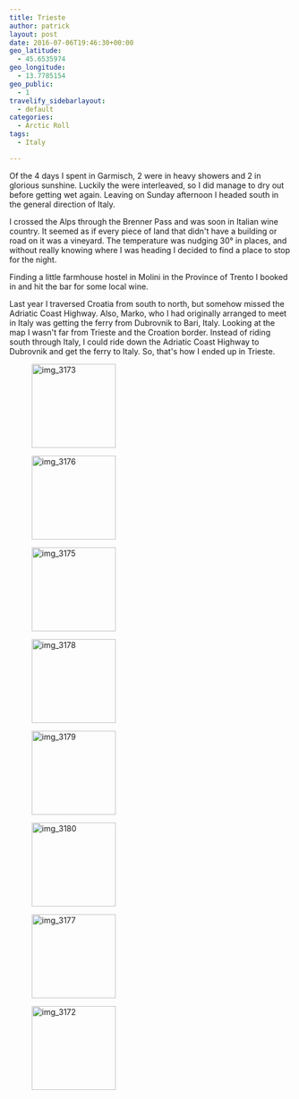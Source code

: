```yaml
---
title: Trieste
author: patrick
layout: post
date: 2016-07-06T19:46:30+00:00
geo_latitude:
  - 45.6535974
geo_longitude:
  - 13.7785154
geo_public:
  - 1
travelify_sidebarlayout:
  - default
categories:
  - Arctic Roll
tags:
  - Italy

---
```

Of the 4 days I spent in Garmisch, 2 were in heavy showers and 2 in glorious sunshine. Luckily the were interleaved, so I did manage to dry out before getting wet again. Leaving on Sunday afternoon I headed south in the general direction of Italy.

I crossed the Alps through the Brenner Pass and was soon in Italian wine country. It seemed as if every piece of land that didn't have a building or road on it was a vineyard. The temperature was nudging 30° in places, and without really knowing where I was heading I decided to find a place to stop for the night.

Finding a little farmhouse hostel in Molini in the Province of Trento I booked in and hit the bar for some local wine.

Last year I traversed Croatia from south to north, but somehow missed the Adriatic Coast Highway. Also, Marko, who I had originally arranged to meet in Italy was getting the ferry from Dubrovnik to Bari, Italy. Looking at the map I wasn't far from Trieste and the Croation border. Instead of riding south through Italy, I could ride down the Adriatic Coast Highway to Dubrovnik and get the ferry to Italy. So, that's how I ended up in Trieste.

<div id='gallery-5' class='gallery galleryid-655 gallery-columns-3 gallery-size-thumbnail'>
  <figure class='gallery-item'> 
  
  <div class='gallery-icon landscape'>
    <a href='http://localhost/wordpress/wp-content/uploads/2016/07/img_3173.jpg'><img width="150" height="150" src="http://localhost/wordpress/wp-content/uploads/2016/07/img_3173-150x150.jpg" class="attachment-thumbnail size-thumbnail" alt="img_3173" /></a>
  </div></figure><figure class='gallery-item'> 
  
  <div class='gallery-icon portrait'>
    <a href='http://localhost/wordpress/wp-content/uploads/2016/07/img_3176.jpg'><img width="150" height="150" src="http://localhost/wordpress/wp-content/uploads/2016/07/img_3176-150x150.jpg" class="attachment-thumbnail size-thumbnail" alt="img_3176" /></a>
  </div></figure><figure class='gallery-item'> 
  
  <div class='gallery-icon portrait'>
    <a href='http://localhost/wordpress/wp-content/uploads/2016/07/img_3175-1.jpg'><img width="150" height="150" src="http://localhost/wordpress/wp-content/uploads/2016/07/img_3175-1-150x150.jpg" class="attachment-thumbnail size-thumbnail" alt="img_3175" /></a>
  </div></figure><figure class='gallery-item'> 
  
  <div class='gallery-icon landscape'>
    <a href='http://localhost/wordpress/wp-content/uploads/2016/07/img_3178.jpg'><img width="150" height="150" src="http://localhost/wordpress/wp-content/uploads/2016/07/img_3178-150x150.jpg" class="attachment-thumbnail size-thumbnail" alt="img_3178" /></a>
  </div></figure><figure class='gallery-item'> 
  
  <div class='gallery-icon portrait'>
    <a href='http://localhost/wordpress/wp-content/uploads/2016/07/img_3179-1.jpg'><img width="150" height="150" src="http://localhost/wordpress/wp-content/uploads/2016/07/img_3179-1-150x150.jpg" class="attachment-thumbnail size-thumbnail" alt="img_3179" /></a>
  </div></figure><figure class='gallery-item'> 
  
  <div class='gallery-icon landscape'>
    <a href='http://localhost/wordpress/wp-content/uploads/2016/07/img_3180.jpg'><img width="150" height="150" src="http://localhost/wordpress/wp-content/uploads/2016/07/img_3180-150x150.jpg" class="attachment-thumbnail size-thumbnail" alt="img_3180" /></a>
  </div></figure><figure class='gallery-item'> 
  
  <div class='gallery-icon landscape'>
    <a href='http://localhost/wordpress/wp-content/uploads/2016/07/img_3177.jpg'><img width="150" height="150" src="http://localhost/wordpress/wp-content/uploads/2016/07/img_3177-150x150.jpg" class="attachment-thumbnail size-thumbnail" alt="img_3177" srcset="http://localhost/wordpress/wp-content/uploads/2016/07/img_3177-150x150.jpg 150w, http://localhost/wordpress/wp-content/uploads/2016/07/img_3177-300x300.jpg 300w, http://localhost/wordpress/wp-content/uploads/2016/07/img_3177-768x768.jpg 768w, http://localhost/wordpress/wp-content/uploads/2016/07/img_3177.jpg 960w" sizes="(max-width: 150px) 85vw, 150px" /></a>
  </div></figure><figure class='gallery-item'> 
  
  <div class='gallery-icon landscape'>
    <a href='http://localhost/wordpress/wp-content/uploads/2016/07/img_3172-3.jpg'><img width="150" height="150" src="http://localhost/wordpress/wp-content/uploads/2016/07/img_3172-3-150x150.jpg" class="attachment-thumbnail size-thumbnail" alt="img_3172" /></a>
  </div></figure>
</div>